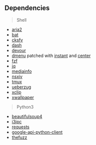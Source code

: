 ## Dependencies
> Shell 
- [aria2](https://aria2.github.io/)
- [bat](https://github.com/sharkdp/bat)
- [cksfv](http://zakalwe.fi/~shd/foss/cksfv)
- [dash](http://gondor.apana.org.au/~herbert/dash/)
- [devour](https://github.com/salman-abedin/devour)
- [dmenu](https://tools.suckless.org/dmenu/) patched with [instant](https://tools.suckless.org/dmenu/patches/instant/) and [center](https://tools.suckless.org/dmenu/patches/center/)
- [fzf](https://github.com/junegunn/fzf)
- [jq](https://github.com/stedolan/jq)
- [mediainfo](https://mediaarea.net/)
- [nsxiv](https://github.com/nsxiv/nsxiv)
- [tmux](https://github.com/tmux/tmux/wiki)
- [ueberzug](https://github.com/b1337xyz/ueberzug)
- [xclip](https://github.com/astrand/xclip)
- [xwallpaper](https://github.com/stoeckmann/xwallpaper)


> Python3
- [beautifulsoup4](https://www.crummy.com/software/BeautifulSoup/)
- [i3ipc](https://github.com/altdesktop/i3ipc-python)
- [requests](https://requests.readthedocs.io/en/latest/)
- [google-api-python-client](https://github.com/googleapis/google-api-python-client)
- [thefuzz](https://github.com/seatgeek/thefuzz)

